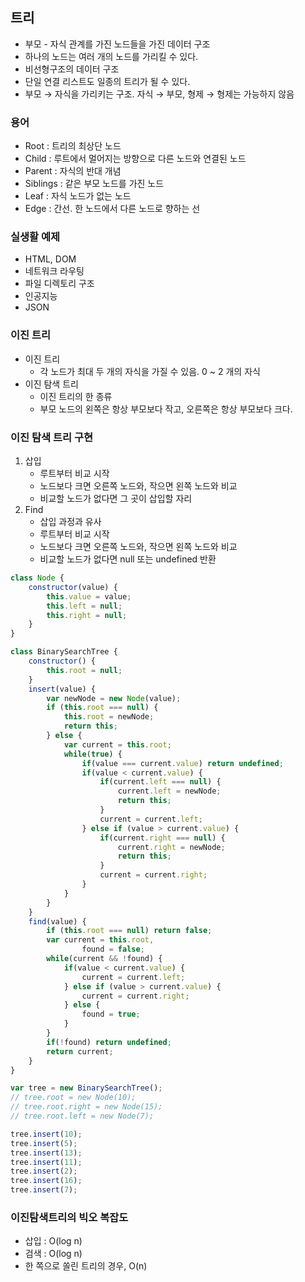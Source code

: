 ## 트리

- 부모 - 자식 관계를 가진 노드들을 가진 데이터 구조
- 하나의 노드는 여러 개의 노드를 가리킬 수 있다.
- 비선형구조의 데이터 구조
- 단일 연결 리스트도 일종의 트리가 될 수 있다.
- 부모 → 자식을 가리키는 구조. 자식 → 부모, 형제 → 형제는 가능하지 않음

### 용어

- Root : 트리의 최상단 노드
- Child : 루트에서 멀어지는 방향으로 다른 노드와 연결된 노드
- Parent : 자식의 반대 개념
- Siblings : 같은 부모 노드를 가진 노드
- Leaf : 자식 노드가 없는 노드
- Edge : 간선. 한 노드에서 다른 노드로 향하는 선

### 실생활 예제

- HTML, DOM
- 네트워크 라우팅
- 파일 디렉토리 구조
- 인공지능
- JSON

### 이진 트리

- 이진 트리
    - 각 노드가 최대 두 개의 자식을 가질 수 있음. 0 ~ 2 개의 자식
- 이진 탐색 트리
    - 이진 트리의 한 종류
    - 부모 노드의 왼쪽은 항상 부모보다 작고, 오른쪽은 항상 부모보다 크다.

### 이진 탐색 트리 구현

1. 삽입
    - 루트부터 비교 시작
    - 노드보다 크면 오른쪽 노드와, 작으면 왼쪽 노드와 비교
    - 비교할 노드가 없다면 그 곳이 삽입할 자리
2. Find
    - 삽입 과정과 유사
    - 루트부터 비교 시작
    - 노드보다 크면 오른쪽 노드와, 작으면 왼쪽 노드와 비교
    - 비교할 노드가 없다면 null 또는 undefined 반환

```jsx
class Node {
	constructor(value) {
		this.value = value;
		this.left = null;
		this.right = null;
	}
}

class BinarySearchTree {
	constructor() {
		this.root = null;
	}
	insert(value) {
		var newNode = new Node(value);
		if (this.root === null) {
			this.root = newNode;
			return this;
		} else {
			var current = this.root;
			while(true) {
				if(value === current.value) return undefined;
				if(value < current.value) {
					if(current.left === null) {
						current.left = newNode;
						return this;
					}
					current = current.left;
				} else if (value > current.value) {
					if(current.right === null) {
						current.right = newNode;
						return this;
					}
					current = current.right;
				}
			}
		}
	}
	find(value) {
		if (this.root === null) return false;
		var current = this.root,
				found = false;
		while(current && !found) {
			if(value < current.value) {
				current = current.left;
			} else if (value > current.value) {
				current = current.right;
			} else {
				found = true;
			}
		}
		if(!found) return undefined;
		return current;
	}
}

var tree = new BinarySearchTree();
// tree.root = new Node(10);
// tree.root.right = new Node(15);
// tree.root.left = new Node(7);

tree.insert(10);
tree.insert(5);
tree.insert(13);
tree.insert(11);
tree.insert(2);
tree.insert(16);
tree.insert(7);
```

### 이진탐색트리의 빅오 복잡도

- 삽입 : O(log n)
- 검색 : O(log n)
- 한 쪽으로 쏠린 트리의 경우, O(n)
